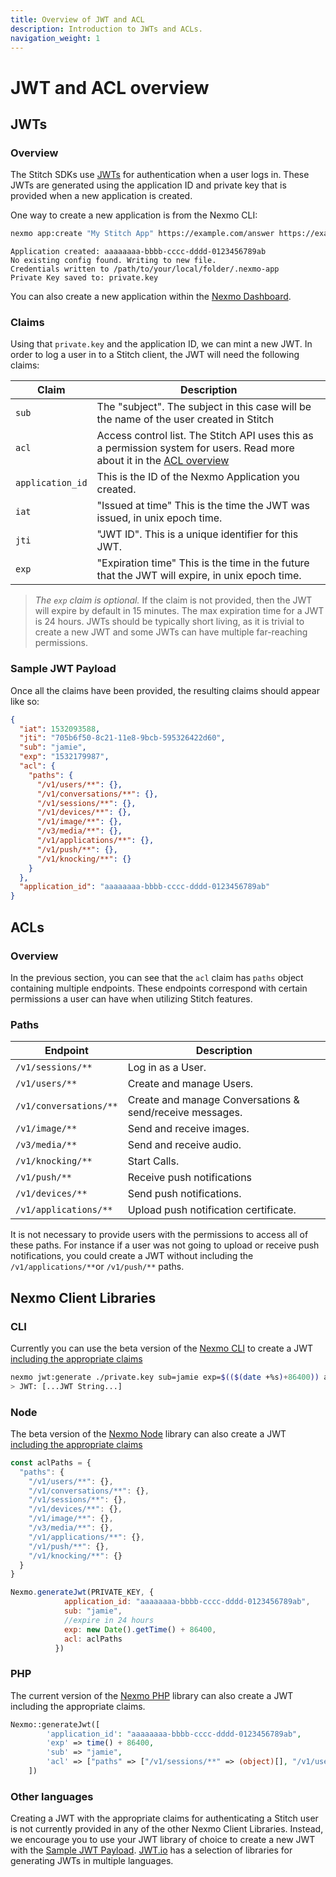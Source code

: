```yaml
---
title: Overview of JWT and ACL
description: Introduction to JWTs and ACLs.
navigation_weight: 1
---
```


# JWT and ACL overview

## JWTs

### Overview

The Stitch SDKs use [JWTs](https://jwt.io/) for authentication when a user logs in. These JWTs are generated using the application ID and private key that is provided when a new application is created.

One way to create a new application is from the Nexmo CLI:

```sh
nexmo app:create "My Stitch App" https://example.com/answer https://example.com/event --type=rtc --keyfile=private.key
```

```
Application created: aaaaaaaa-bbbb-cccc-dddd-0123456789ab
No existing config found. Writing to new file.
Credentials written to /path/to/your/local/folder/.nexmo-app
Private Key saved to: private.key
```

You can also create a new application within the [Nexmo Dashboard](https://dashboard.nexmo.com/voice/create-application).

### Claims

Using that `private.key` and the application ID, we can mint a new JWT. In order to log a user in to a Stitch client, the JWT will need the following claims:

|Claim | Description |
| --------- | ----------- |
| `sub`| The "subject". The subject in this case will be the name of the user created in Stitch |
| `acl`| Access control list. The Stitch API uses this as a permission system for users. Read more about it in the [ACL overview](#acls) |
| `application_id`| This is the ID of the Nexmo Application you created. |
| `iat`| "Issued at time" This is the time the JWT was issued, in unix epoch time. |
| `jti`| "JWT ID". This is a unique identifier for this JWT. |
| `exp`| "Expiration time" This is the time in the future that the JWT will expire, in unix epoch time.  |

> *The `exp` claim is optional.* If the claim is not provided, then the JWT will expire by default in 15 minutes. The max expiration time for a JWT is 24 hours. JWTs should be typically short living, as it is trivial to create a new JWT and some JWTs can have multiple far-reaching permissions.

### Sample JWT Payload

Once all the claims have been provided, the resulting claims should appear like so:


```json
{
  "iat": 1532093588,
  "jti": "705b6f50-8c21-11e8-9bcb-595326422d60",
  "sub": "jamie",
  "exp": "1532179987",
  "acl": {
    "paths": {
      "/v1/users/**": {},
      "/v1/conversations/**": {},
      "/v1/sessions/**": {},
      "/v1/devices/**": {},
      "/v1/image/**": {},
      "/v3/media/**": {},
      "/v1/applications/**": {},
      "/v1/push/**": {},
      "/v1/knocking/**": {}
    }
  },
  "application_id": "aaaaaaaa-bbbb-cccc-dddd-0123456789ab"
}
```

## ACLs

### Overview

In the previous section, you can see that the `acl` claim has `paths` object containing multiple endpoints. These endpoints correspond with certain permissions a user can have when utilizing Stitch features.

### Paths

|Endpoint | Description |
| --------- | ----------- |
| `/v1/sessions/**`| Log in as a User.|
| `/v1/users/**`| Create and manage Users.|
| `/v1/conversations/**`| Create and manage Conversations & send/receive messages.|
| `/v1/image/**`| Send and receive images.|
| `/v3/media/**`| Send and receive audio.|
| `/v1/knocking/**`| Start Calls.|
| `/v1/push/**`| Receive push notifications|
| `/v1/devices/**`| Send push notifications.|
| `/v1/applications/**`| Upload push notification certificate.|

It is not necessary to provide users with the permissions to access all of these paths. For instance if a user was not going to upload or receive push notifications, you could create a JWT without including the `/v1/applications/**`or `/v1/push/**` paths.

## Nexmo Client Libraries

### CLI

Currently you can use the beta version of the [Nexmo CLI](https://github.com/Nexmo/nexmo-cli/tree/beta) to create a JWT [including the appropriate claims](https://github.com/Nexmo/nexmo-cli/tree/beta#jwt)

```sh
nexmo jwt:generate ./private.key sub=jamie exp=$(($(date +%s)+86400)) acl='{"paths":{"/v1/users/**":{},"/v1/conversations/**":{},"/v1/sessions/**":{},"/v1/devices/**":{},"/v1/image/**":{},"/v3/media/**":{},"/v1/applications/**":{},"/v1/push/**":{},"/v1/knocking/**":{}}}' application_id=YOUR_APP_ID
> JWT: [...JWT String...]
```

### Node

The beta version of the [Nexmo Node](https://github.com/Nexmo/nexmo-node/tree/beta#jwt) library can also create a JWT [including the appropriate claims](https://github.com/Nexmo/nexmo-node/tree/beta#jwt)

```js
const aclPaths = {
  "paths": {
    "/v1/users/**": {},
    "/v1/conversations/**": {},
    "/v1/sessions/**": {},
    "/v1/devices/**": {},
    "/v1/image/**": {},
    "/v3/media/**": {},
    "/v1/applications/**": {},
    "/v1/push/**": {},
    "/v1/knocking/**": {}
  }
}

Nexmo.generateJwt(PRIVATE_KEY, {
            application_id: "aaaaaaaa-bbbb-cccc-dddd-0123456789ab",
            sub: "jamie",
            //expire in 24 hours
            exp: new Date().getTime() + 86400,
            acl: aclPaths
          })
```

### PHP

The current version of the [Nexmo PHP](https://github.com/Nexmo/nexmo-php) library can also create a JWT including the appropriate claims.

```php
Nexmo::generateJwt([
        'application_id': "aaaaaaaa-bbbb-cccc-dddd-0123456789ab",
        'exp' => time() + 86400,
        'sub' => "jamie",
        'acl' => ["paths" => ["/v1/sessions/**" => (object)[], "/v1/users/**" => (object)[], "/v1/conversations/**" => (object)[], "/v1/devices/**" => (object)[], "/v1/image/**" => (object)[], "/v3/media/**" => (object)[], "/v1/applications/**" => (object)[], "/v1/push/**" => (object)[], "/v1/knocking/**" => (object)[]]],
    ])
```

### Other languages

Creating a JWT with the appropriate claims for authenticating a Stitch user is not currently provided in any of the other Nexmo Client Libraries. Instead, we encourage you to use your JWT library of choice to create a new JWT with the [Sample JWT Payload](#sample-jwt-payload). [JWT.io](https://jwt.io/#libraries-io) has a selection of libraries for generating JWTs in multiple languages.
